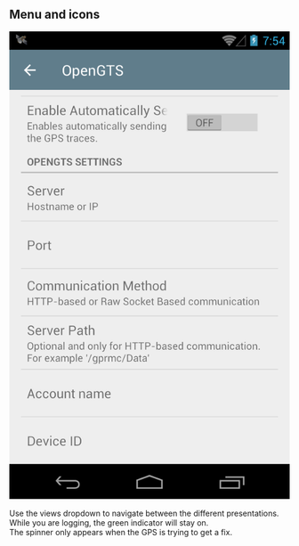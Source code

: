 

## Menu and icons 

![sshot](images/11.png)

Use the views dropdown to navigate between the different presentations.  
While you are logging, the green indicator will stay on.  
The spinner only appears when the GPS is trying to get a fix.  

 

